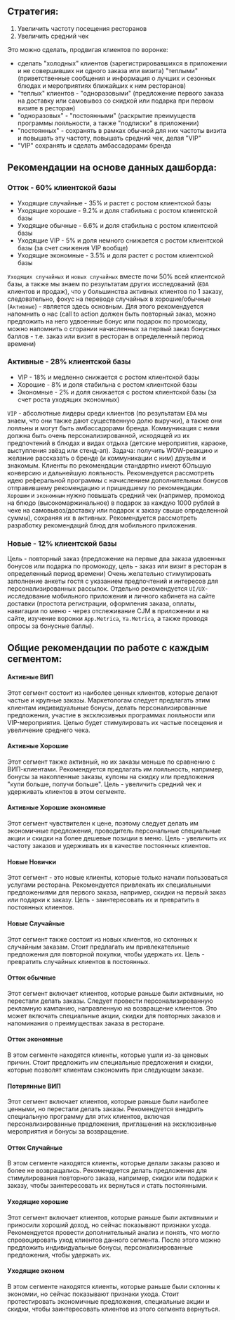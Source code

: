 ## Стратегия:
1.	Увеличить частоту посещения ресторанов
2.	Увеличить средний чек

Это можно сделать, продвигая клиентов по воронке:
- сделать "холодных" клиентов (зарегистрировавшихся в приложении и не совершивших ни одного заказа или визита) "теплыми" (приветственные сообщения и информация о лучших и сезонных блюдах и мероприятиях ближайших к ним ресторанов)
- "теплых" клиентов - "одноразовыми" (предложение первого заказа на доставку или самовывоз со скидкой или подарка при первом визите в ресторан)
- "одноразовых" - "постоянными" (раскрытие преимуществ программы лояльности, а также "подписки" в приложении)
- "постоянных" - сохранять в рамках обычной для них частоты визита и повышать эту частоту, повышать средний чек, делая "VIP"
- "VIP" сохранять и сделать амбассадорами бренда

## Рекомендации на основе данных дашборда:
### Отток - 60% клиентской базы
- Уходящие случайные - 35% и растет с ростом клиентской базы
- Уходящие хорошие - 9.2% и доля стабильна с ростом клиентской базы
- Уходящие обычные - 6.6% и доля стабильна с ростом клиентской базы
- Уходящие VIP - 5% и доля немного снижается с ростом клиентской базы (за счет снижения VIP вообще)
- Уходящие экономные - 3.5% и доля растет с ростом клиентской базы

`Уходящих случайных` и `новых случайных` вместе почи 50% всей клиентской базы, а также мы знаем по результатам других исследований (`EDA` клиентов и продаж), что у большинства активных клиентов по 1 заказу, следовательно, фокус на переводе случайных в хорошие/обычные (`Активные`) - является здесь основным. Для этого рекомендуется напомнить о нас (call to action должен быть повторный заказ, можно предложить на него удвоенные бонус или подарок по промокоду, можно напомнить о сгорании начисленных за первый заказ бонусных баллов - т.е. заказ или визит в ресторан в определенный период времени) 

### Активные - 28% клиентской базы
- VIP - 18% и медленно снижается с ростом клиентской базы
- Хорошие - 8% и доля стабильна с ростом клиентской базы
- Экономные - 2% и доля снижается с ростом клиентской базы (за счет роста уходящих экономных)

`VIP` - абсолютные лидеры среди клиентов (по результатам `EDA` мы знаем, что они также дают существенную долю выручки), а также они лояльны и могут быть амбассадорами бренда. Коммуникация с ними должна быть очень персонализированной, исходящей из их предпочтений в блюдах и видах отдыха (детские мероприятия, караоке, выступления звёзд или стенд-ап). Задача: получить WOW-реакцию и желание рассказать о бренде (и коммуникации с ним) друзьям и знакомым. Клиенты по рекомендации стандартно имеют бОльшую конверсию и дальнейшую лояльность. Рекомендуется рассмотреть идею реферальной программы с начислением дополнительных бонусов отправившему рекомендацию и пришедшему по рекомендации.<br>
`Хорошим` и `экономным` нужно повышать средний чек (например, промокод на блюдо (высокомаржинальное) в подарок за каждую 1000 рублей в чеке на самовывоз/доставку или подарок к заказу свыше определенной суммы), сохраняя их в активных. Рекомендуется рассмотреть разработку рекомендаций блюд для мобильного приложения. 

### Новые - 12% клиентской базы
Цель - повторный заказ (предложение на первые два заказа удвоенных бонусов или подарка по промокоду, цель - заказ или визит в ресторан в определенный период времени) Очень желательно стимулировать заполнение анкеты гостя с указанием предпочтений и интересов для персонализированных рассылок. 
Отдельно рекомендуется `UI/UX`-исследование мобильного приложения и личного кабинета на сайте доставки (простота регистрации, оформления заказа, оплаты, навигации по меню - через отслеживание CJM в приложении и на сайте, изучение воронки `App.Metrica`, `Ya.Metrica`, а также проводя опросы за бонусные баллы). 

## Общие рекомендации по работе с каждым сегментом:
#### Активные ВИП
Этот сегмент состоит из наиболее ценных клиентов, которые делают частые и крупные заказы. Маркетологам следует предлагать этим клиентам индивидуальные бонусы, делать персонализированные предложения, участие в эксклюзивных программах лояльности или VIP-мероприятия. Целью будет стимулировать их частые посещения и увеличение среднего чека.

#### Активные Хорошие
Этот сегмент также активный, но их заказы меньше по сравнению с ВИП-клиентами.
Рекомендуется предлагать им лояльность, например, бонусы за накопленные заказы, купоны на скидку или предложения "купи больше, получи больше". Цель - увеличить средний чек и удерживать клиентов в этом сегменте.

#### Активные Хорошие экономные
Этот сегмент чувствителен к цене, поэтому следует делать им экономичные предложения, проводитель персональные специальные акции и скидки на более дешевые позиции в меню. Цель - увеличить их частоту заказов и удерживать их в качестве постоянных клиентов.

#### Новые Новички
Этот сегмент - это новые клиенты, которые только начали пользоваться услугами ресторана. Рекомендуется привлекать их специальными предложениями для первого заказа, например, скидки на первый заказ или подарки к заказу. Цель - заинтересовать их и превратить в постоянных клиентов.

#### Новые Случайные
Этот сегмент также состоит из новых клиентов, но склонных к случайным заказам. Стоит предлагать им привлекательные предложения для повторной покупки, чтобы удержать их. Цель - превратить случайных клиентов в постоянных.

#### Отток обычные
Этот сегмент включает клиентов, которые раньше были активными, но перестали делать заказы.
Следует провести персонализированную рекламную кампанию, направленную на возвращение клиентов. Это может включать специальные акции, скидки для повторных заказов и напоминания о преимуществах заказа в ресторане.

#### Отток экономные
В этом сегменте находятся клиенты, которые ушли из-за ценовых причин.
Стоит предложить им специальные предложения и скидки, которые позволят клиентам сэкономить при следующем заказе.

#### Потерянные ВИП
Этот сегмент включает клиентов, которые раньше были наиболее ценными, но перестали делать заказы.
Рекомендуется внедрить специальную программу для этих клиентов, включая персонализированные предложения, приглашения на эксклюзивные мероприятия и бонусы за возвращение.

#### Отток Случайные
В этом сегменте находятся клиенты, которые делали заказы разово и более не возвращались.
Рекомендуется делать предложения для стимулирования повторного заказа, например, скидки или подарки к заказу, чтобы заинтересовать их вернуться и стать постоянными.

#### Уходящие хорошие
Этот сегмент включает клиентов, которые раньше были активными и приносили хороший доход, но сейчас показывают признаки ухода.
Рекомендуется провести дополнительный анализ и понять, что могло спровоцировать уход клиентов данного сегмента. После этого можно предложить индивидуальные бонусы, персонализированные предложения, чтобы удержать их.

#### Уходящие эконом
В этом сегменте находятся клиенты, которые раньше были склонны к экономии, но сейчас показывают признаки ухода.
Стоит протестировать экономичные предложения, специальные акции и скидки, чтобы заинтересовать клиентов из этого сегмента вернуться.
